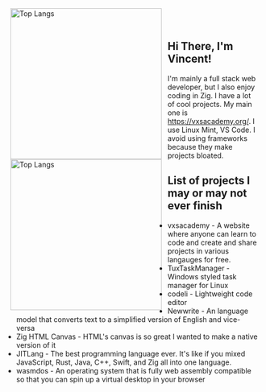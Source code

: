<img align="left" hspace="12" width="300" src="https://github-readme-stats.vercel.app/api/top-langs/?username=vExcess&langs_count=10" alt="Top Langs">
<br>
<img align="left" hspace="12" width="300" src="https://github-readme-stats.vercel.app/api?username=vExcess" alt="Top Langs">
<br>

<div>
<h2>Hi There, I'm Vincent!</h2>
I'm mainly a full stack web developer, but I also enjoy coding in Zig. I have a lot of cool projects. My main one is <a href="https://vxsacademy.org/" target="_blank">https://vxsacademy.org/</a>. I use Linux Mint, VS Code. I avoid using frameworks because they make projects bloated.

<h2>List of projects I may or may not ever finish</h2>
<ul>
    <li>vxsacademy - A website where anyone can learn to code and create and share projects in various langauges for free.</li>
    <li>TuxTaskManager - Windows styled task manager for Linux</li>
    <li>codeli - Lightweight code editor</li>
    <li>Newwrite - An language model that converts text to a simplified version of English and vice-versa</li>
    <li>Zig HTML Canvas - HTML's canvas is so great I wanted to make a native version of it</li>
    <li>JITLang - The best programming language ever. It's like if you mixed JavaScript, Rust, Java, C++, Swift, and Zig all into one language.</li>
    <li>wasmdos - An operating system that is fully web assembly compatible so that you can spin up a virtual desktop in your browser</li>
</ul>
</div>
